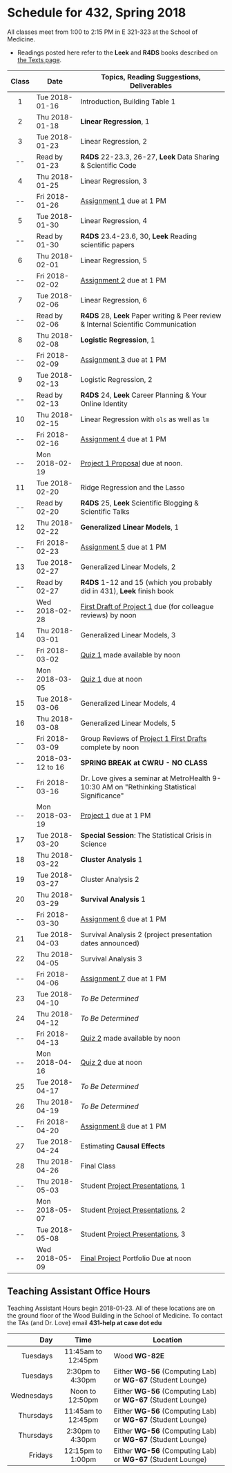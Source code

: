# Schedule for 432, Spring 2018

All classes meet from 1:00 to 2:15 PM in E 321-323 at the School of Medicine. 

- Readings posted here refer to the **Leek** and **R4DS** books described on [the Texts page](https://github.com/THOMASELOVE/432-2018/tree/master/texts). 

Class | Date | Topics, Reading Suggestions, Deliverables
:----: | ---------- | ------------------------------------------------------------
1 | Tue 2018-01-16 | Introduction, Building Table 1
2 | Thu 2018-01-18 | **Linear Regression**, 1
3 | Tue 2018-01-23 | Linear Regression, 2 
-- | Read by 01-23 | **R4DS** 22-23.3, 26-27, **Leek** Data Sharing & Scientific Code
4 | Thu 2018-01-25 | Linear Regression, 3
-- | Fri 2018-01-26 | [Assignment 1](https://github.com/THOMASELOVE/432-2018/tree/master/assignments) due at 1 PM
5 | Tue 2018-01-30 | Linear Regression, 4 
-- | Read by 01-30 | **R4DS** 23.4-23.6, 30, **Leek** Reading scientific papers
6 | Thu 2018-02-01 | Linear Regression, 5
-- | Fri 2018-02-02 | [Assignment 2](https://github.com/THOMASELOVE/432-2018/tree/master/assignments) due at 1 PM
7 | Tue 2018-02-06 | Linear Regression, 6 
-- | Read by 02-06 | **R4DS** 28, **Leek** Paper writing & Peer review & Internal Scientific Communication
8 | Thu 2018-02-08 | **Logistic Regression**, 1
-- | Fri 2018-02-09 | [Assignment 3](https://github.com/THOMASELOVE/432-2018/tree/master/assignments) due at 1 PM
9 | Tue 2018-02-13 | Logistic Regression, 2 
-- | Read by 02-13 | **R4DS** 24, **Leek** Career Planning & Your Online Identity
10 | Thu 2018-02-15 | Linear Regression with `ols` as well as `lm`
-- | Fri 2018-02-16 | [Assignment 4](https://github.com/THOMASELOVE/432-2018/tree/master/assignments) due at 1 PM
-- | Mon 2018-02-19 | [Project 1 Proposal](https://github.com/THOMASELOVE/432-2018/tree/master/projects/project1) due at noon.
11 | Tue 2018-02-20 | Ridge Regression and the Lasso
-- | Read by 02-20 | **R4DS** 25, **Leek** Scientific Blogging & Scientific Talks
12 | Thu 2018-02-22 | **Generalized Linear Models**, 1
-- | Fri 2018-02-23 | [Assignment 5](https://github.com/THOMASELOVE/432-2018/tree/master/assignments) due at 1 PM
13 | Tue 2018-02-27 | Generalized Linear Models, 2 
-- | Read by 02-27 | **R4DS** 1-12 and 15 (which you probably did in 431), **Leek** finish book
-- | Wed 2018-02-28 | [First Draft of Project 1](https://github.com/THOMASELOVE/432-2018/tree/master/projects/project1) due (for colleague reviews) by noon
14 | Thu 2018-03-01 | Generalized Linear Models, 3
-- | Fri 2018-03-02 | [Quiz 1](https://github.com/THOMASELOVE/432-2018/tree/master/quizzes) made available by noon
--  | Mon 2018-03-05 | [Quiz 1](https://github.com/THOMASELOVE/432-2018/tree/master/quizzes) due at noon
15 | Tue 2018-03-06 | Generalized Linear Models, 4 
16 | Thu 2018-03-08 | Generalized Linear Models, 5
-- | Fri 2018-03-09 | Group Reviews of [Project 1 First Drafts](https://github.com/THOMASELOVE/432-2018/tree/master/projects/project1) complete by noon
-- | 2018-03-12 to 16 | **SPRING BREAK at CWRU - NO CLASS**
-- | Fri 2018-03-16 | Dr. Love gives a seminar at MetroHealth 9-10:30 AM on "Rethinking Statistical Significance"
-- | Mon 2018-03-19 | [Project 1](https://github.com/THOMASELOVE/432-2018/blob/master/projects/README.md) due at 1 PM
17 | Tue 2018-03-20 | **Special Session**: The Statistical Crisis in Science
18 | Thu 2018-03-22 | **Cluster Analysis** 1
19 | Tue 2018-03-27 | Cluster Analysis 2 
20 | Thu 2018-03-29 | **Survival Analysis** 1
-- | Fri 2018-03-30 | [Assignment 6](https://github.com/THOMASELOVE/432-2018/tree/master/assignments) due at 1 PM
21 | Tue 2018-04-03 | Survival Analysis 2 (project presentation dates announced)
22 | Thu 2018-04-05 | Survival Analysis 3
-- | Fri 2018-04-06 | [Assignment 7](https://github.com/THOMASELOVE/432-2018/tree/master/assignments) due at 1 PM
23 | Tue 2018-04-10 | *To Be Determined*
24 | Thu 2018-04-12 | *To Be Determined*
--  | Fri 2018-04-13 | [Quiz 2](https://github.com/THOMASELOVE/432-2018/tree/master/quizzes) made available by noon
--  | Mon 2018-04-16 | [Quiz 2](https://github.com/THOMASELOVE/432-2018/tree/master/quizzes) due at noon
25 | Tue 2018-04-17 | *To Be Determined*
26 | Thu 2018-04-19 | *To Be Determined*
-- | Fri 2018-04-20 | [Assignment 8](https://github.com/THOMASELOVE/432-2018/tree/master/assignments) due at 1 PM
27 | Tue 2018-04-24 | Estimating **Causal Effects**
28 | Thu 2018-04-26 | Final Class
-- | Thu 2018-05-03 | Student [Project Presentations](https://github.com/THOMASELOVE/432-2018/blob/master/projects/README.md), 1
-- | Mon 2018-05-07 | Student [Project Presentations](https://github.com/THOMASELOVE/432-2018/blob/master/projects/README.md), 2
-- | Tue 2018-05-08 | Student [Project Presentations](https://github.com/THOMASELOVE/432-2018/blob/master/projects/README.md), 3
-- | Wed 2018-05-09 | [Final Project](https://github.com/THOMASELOVE/432-2018/blob/master/projects/README.md) Portfolio Due at noon

## Teaching Assistant Office Hours

Teaching Assistant Hours begin 2018-01-23. All of these locations are on the ground floor of the Wood Building in the School of Medicine. To contact the TAs (and Dr. Love) email **431-help at case dot edu**

Day | Time | Location
--------: | :----------------: | -----------------
Tuesdays  | 11:45am to 12:45pm | Wood **WG-82E**
Tuesdays  | 2:30pm to 4:30pm | Either **WG-56** (Computing Lab) or **WG-67** (Student Lounge)
Wednesdays | Noon to 12:50pm | Either **WG-56** (Computing Lab) or **WG-67** (Student Lounge)
Thursdays | 11:45am to 12:45pm | Either **WG-56** (Computing Lab) or **WG-67** (Student Lounge)
Thursdays  | 2:30pm to 4:30pm | Either **WG-56** (Computing Lab) or **WG-67** (Student Lounge)
Fridays | 12:15pm to 1:00pm | Either **WG-56** (Computing Lab) or **WG-67** (Student Lounge)
